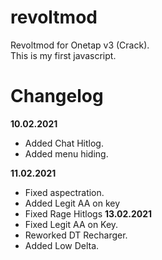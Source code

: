 # revoltmod
Revoltmod for Onetap v3 (Crack).  
This is my first javascript.
# Changelog
**10.02.2021** 
  - Added Chat Hitlog.
  - Added menu hiding.

**11.02.2021** 
  - Fixed aspectration.
  - Added Legit AA on key
  - Fixed Rage Hitlogs
**13.02.2021**
  - Fixed Legit AA on Key.
  - Reworked DT Recharger.
  - Added Low Delta.



